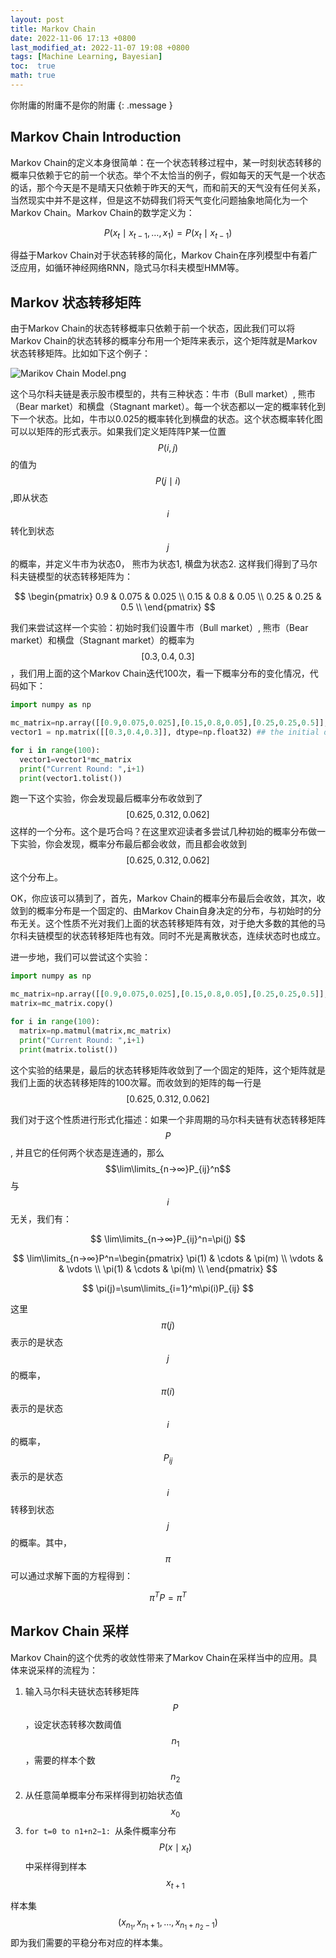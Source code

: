```yaml
---
layout: post
title: Markov Chain
date: 2022-11-06 17:13 +0800
last_modified_at: 2022-11-07 19:08 +0800
tags: [Machine Learning, Bayesian]
toc:  true
math: true
---
```


你附庸的附庸不是你的附庸
{: .message }

## Markov Chain Introduction

Markov Chain的定义本身很简单：在一个状态转移过程中，某一时刻状态转移的概率只依赖于它的前一个状态。举个不太恰当的例子，假如每天的天气是一个状态的话，那个今天是不是晴天只依赖于昨天的天气，而和前天的天气没有任何关系，当然现实中并不是这样，但是这不妨碍我们将天气变化问题抽象地简化为一个Markov Chain。Markov Chain的数学定义为：

$$
P(x_{t}\mid x_{t-1},\ldots,x_{1})=P(x_{t}\mid x_{t-1})
$$

得益于Markov Chain对于状态转移的简化，Markov Chain在序列模型中有着广泛应用，如循环神经网络RNN，隐式马尔科夫模型HMM等。

## Markov 状态转移矩阵

由于Markov Chain的状态转移概率只依赖于前一个状态，因此我们可以将Markov Chain的状态转移的概率分布用一个矩阵来表示，这个矩阵就是Markov状态转移矩阵。比如如下这个例子：

![Marikov Chain Model.png](https://s2.loli.net/2022/11/06/SOGlfPbI7VdzCk9.png)

这个马尔科夫链是表示股市模型的，共有三种状态：牛市（Bull market）, 熊市（Bear market）和横盘（Stagnant market）。每一个状态都以一定的概率转化到下一个状态。比如，牛市以0.025的概率转化到横盘的状态。这个状态概率转化图可以以矩阵的形式表示。如果我们定义矩阵阵P某一位置$$P(i,j)$$的值为$$P(j\mid i)$$,即从状态$$i$$转化到状态$$j$$的概率，并定义牛市为状态0， 熊市为状态1, 横盘为状态2. 这样我们得到了马尔科夫链模型的状态转移矩阵为：

$$
\begin{pmatrix}
	0.9 & 0.075 & 0.025 \\
	0.15 & 0.8 & 0.05 \\
	0.25 & 0.25 & 0.5 \\
\end{pmatrix}
$$

我们来尝试这样一个实验：初始时我们设置牛市（Bull market）, 熊市（Bear market）和横盘（Stagnant market）的概率为$$[0.3,0.4,0.3]$$，我们用上面的这个Markov Chain迭代100次，看一下概率分布的变化情况，代码如下：

```python
import numpy as np

mc_matrix=np.array([[0.9,0.075,0.025],[0.15,0.8,0.05],[0.25,0.25,0.5]], dtype=np.float32)
vector1 = np.matrix([[0.3,0.4,0.3]], dtype=np.float32) ## the initial distribution

for i in range(100):
  vector1=vector1*mc_matrix
  print("Current Round: ",i+1)
  print(vector1.tolist())
```

跑一下这个实验，你会发现最后概率分布收敛到了$$[0.625, 0.312, 0.062]$$这样的一个分布。这个是巧合吗？在这里欢迎读者多尝试几种初始的概率分布做一下实验，你会发现，概率分布最后都会收敛，而且都会收敛到$$[0.625, 0.312, 0.062]$$这个分布上。

OK，你应该可以猜到了，首先，Markov Chain的概率分布最后会收敛，其次，收敛到的概率分布是一个固定的、由Markov Chain自身决定的分布，与初始时的分布无关。这个性质不光对我们上面的状态转移矩阵有效，对于绝大多数的其他的马尔科夫链模型的状态转移矩阵也有效。同时不光是离散状态，连续状态时也成立。

进一步地，我们可以尝试这个实验：

```python
import numpy as np

mc_matrix=np.array([[0.9,0.075,0.025],[0.15,0.8,0.05],[0.25,0.25,0.5]], dtype=np.float32)
matrix=mc_matrix.copy()

for i in range(100):
  matrix=np.matmul(matrix,mc_matrix)
  print("Current Round: ",i+1)
  print(matrix.tolist())
```

这个实验的结果是，最后的状态转移矩阵收敛到了一个固定的矩阵，这个矩阵就是我们上面的状态转移矩阵的100次幂。而收敛到的矩阵的每一行是$$[0.625, 0.312, 0.062]$$

我们对于这个性质进行形式化描述：如果一个非周期的马尔科夫链有状态转移矩阵$$P$$, 并且它的任何两个状态是连通的，那么$$\lim\limits_{n→∞}P_{ij}^n$$与$$i$$无关，我们有：

$$
\lim\limits_{n→∞}P_{ij}^n=\pi(j)
$$

$$
\lim\limits_{n→∞}P^n=\begin{pmatrix}
	\pi(1) & \cdots & \pi(m) \\
	\vdots &  & \vdots \\
	\pi(1) & \cdots & \pi(m) \\
\end{pmatrix}
$$

$$
\pi(j)=\sum\limits_{i=1}^m\pi(i)P_{ij}
$$

这里$$\pi(j)$$表示的是状态$$j$$的概率，$$\pi(i)$$表示的是状态$$i$$的概率，$$P_{ij}$$表示的是状态$$i$$转移到状态$$j$$的概率。其中，$$\pi$$可以通过求解下面的方程得到：

$$
\pi^T P=\pi^T
$$

## Markov Chain 采样

Markov Chain的这个优秀的收敛性带来了Markov Chain在采样当中的应用。具体来说采样的流程为：

1. 输入马尔科夫链状态转移矩阵$$P$$，设定状态转移次数阈值$$n_1$$，需要的样本个数$$n_2$$
2. 从任意简单概率分布采样得到初始状态值$$x_0$$
3. ```for t=0 to n1+n2−1: ```从条件概率分布$$P(x\mid x_t)$$中采样得到样本$$x_{t+1}$$

样本集$$(x_{n_1},x_{n_1+1},...,x_{n_1+n_2−1})$$即为我们需要的平稳分布对应的样本集。
